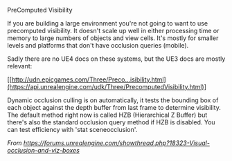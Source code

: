 PreComputed Visibility

If you are building a large environment you're not going to want to use precomputed visibility. It doesn't scale up well in either processing time or memory to large numbers of objects and view cells. It's mostly for smaller levels and platforms that don't have occlusion queries (mobile).

Sadly there are no UE4 docs on these systems, but the UE3 docs are mostly relevant:

\[[http://udn.epicgames.com/Three/Preco...isibility.html](https://api.unrealengine.com/udk/Three/PrecomputedVisibility.html)]

Dynamic occlusion culling is on automatically, it tests the bounding box of each object against the depth buffer from last frame to determine visibility. The default method right now is called HZB (Hierarchical Z Buffer) but there's also the standard occlusion query method if HZB is disabled. You can test efficiency with 'stat sceneocclusion'.

*From <https://forums.unrealengine.com/showthread.php?18323-Visual-occlusion-and-viz-boxes>*
